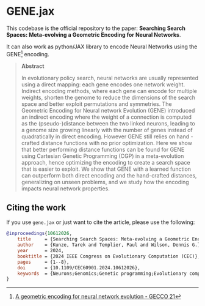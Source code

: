 # GENE.jax

This codebase is the official repository to the paper: **Searching Search Spaces: Meta-evolving a Geometric Encoding for Neural Networks**.

It can also work as python/JAX library to encode Neural Networks using the GENE[^1] encoding. 

> **Abstract**
> 
> In evolutionary policy search, neural networks are usually represented using a direct mapping: each gene encodes one network weight. Indirect encoding methods, where each gene can encode for multiple weights, shorten the genome to reduce the dimensions of the search space and better exploit permutations and symmetries. The Geometric Encoding for Neural network Evolution (GENE) introduced an indirect encoding where the weight of a connection is computed as the (pseudo-)distance between the two linked neurons, leading to a genome size growing linearly with the number of genes instead of quadratically in direct encoding. However GENE still relies on hand -crafted distance functions with no prior optimization. Here we show that better performing distance functions can be found for GENE using Cartesian Genetic Programming (CGP) in a meta-evolution approach, hence optimizing the encoding to create a search space that is easier to exploit. We show that GENE with a learned function can outperform both direct encoding and the hand-crafted distances, generalizing on unseen problems, and we study how the encoding impacts neural network properties.


<!-- ## Running `evaluate_cgp.py`

Installing the minimal needed amount of python packages, the installation process may show an error message that can be ignored.
```bash
sudo apt-get install python3-dev graphviz libgraphviz-dev pkg-config
pip install gymnax brax evosax wandb pygraphviz
```

Clone the repo and run the script:
```bash
git clone https://github.com/arxaqapi/gene.jax.git
cd gene.jax
python evaluate_cgp.py
```

### Notebook copy-paste
```bash
!apt-get install python3-dev graphviz libgraphviz-dev pkg-config
!pip install gymnax brax evosax wandb pygraphviz

!git clone https://github.com/arxaqapi/gene.jax.git
!rm -rf sample_data

import os
os.chdir('gene.jax/')

!python evaluate_cgp.py
``` -->

## Citing the work
If you use `gene.jax` or just want to cite the article, please use the following:

```bibtex
@inproceedings{10612026,
	title     = {Searching Search Spaces: Meta-evolving a Geometric Encoding for Neural Networks},
	author    = {Kunze, Tarek and Templier, Paul and Wilson, Dennis G.},
	year      = 2024,
	booktitle = {2024 IEEE Congress on Evolutionary Computation (CEC)},
	pages     = {1--8},
	doi       = {10.1109/CEC60901.2024.10612026},
	keywords  = {Neurons;Genomics;Genetic programming;Evolutionary computation;Encoding;Bioinformatics;Biological neural networks;evolution strategies;genetic programming;meta-evolution;encoding;neural networks;reinforcement learning;policy search}
}
```


[^1]: [A geometric encoding for neural network evolution - GECCO 21](https://doi.org/10.1145/3449639.3459361)